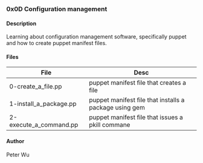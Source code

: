 ### 0x0D Configuration management

#### Description
Learning about configuration management software, specifically puppet and how to create puppet manifest files.

#### Files
File | Desc
---|---
0-create\_a\_file.pp | puppet manifest file that creates a file
1-install\_a\_package.pp | puppet manifest file that installs a package using gem
2-execute\_a\_command.pp | puppet manifest file that issues a pkill commane


#### Author
Peter Wu
